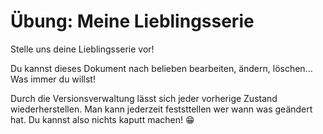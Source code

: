 # Übung: Meine Lieblingsserie

Stelle uns deine Lieblingsserie vor!

Du kannst dieses Dokument nach belieben bearbeiten, ändern, löschen... Was immer du willst! 

Durch die Versionsverwaltung lässt sich jeder vorherige Zustand wiederherstellen. Man kann jederzeit feststtellen wer wann was geändert hat. Du kannst also nichts kaputt machen! :grin: 